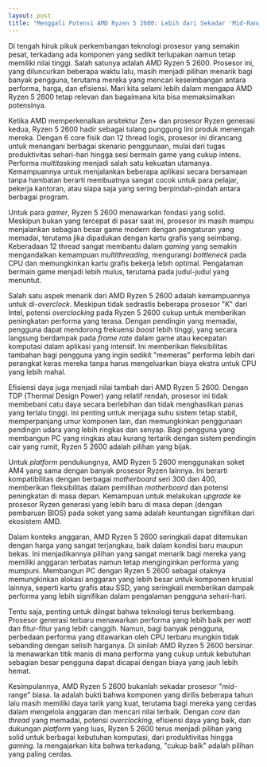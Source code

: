 ```yaml
---
layout: post
title: "Menggali Potensi AMD Ryzen 5 2600: Lebih dari Sekadar 'Mid-Range'"
---
```


Di tengah hiruk pikuk perkembangan teknologi prosesor yang semakin pesat, terkadang ada komponen yang sedikit terlupakan namun tetap memiliki nilai tinggi. Salah satunya adalah AMD Ryzen 5 2600. Prosesor ini, yang diluncurkan beberapa waktu lalu, masih menjadi pilihan menarik bagi banyak pengguna, terutama mereka yang mencari keseimbangan antara performa, harga, dan efisiensi. Mari kita selami lebih dalam mengapa AMD Ryzen 5 2600 tetap relevan dan bagaimana kita bisa memaksimalkan potensinya.

Ketika AMD memperkenalkan arsitektur Zen+ dan prosesor Ryzen generasi kedua, Ryzen 5 2600 hadir sebagai tulang punggung lini produk menengah mereka. Dengan 6 core fisik dan 12 thread logis, prosesor ini dirancang untuk menangani berbagai skenario penggunaan, mulai dari tugas produktivitas sehari-hari hingga sesi bermain game yang cukup intens. Performa *multitasking* menjadi salah satu kekuatan utamanya. Kemampuannya untuk menjalankan beberapa aplikasi secara bersamaan tanpa hambatan berarti membuatnya sangat cocok untuk para pelajar, pekerja kantoran, atau siapa saja yang sering berpindah-pindah antara berbagai program.

Untuk para *gamer*, Ryzen 5 2600 menawarkan fondasi yang solid. Meskipun bukan yang tercepat di pasar saat ini, prosesor ini masih mampu menjalankan sebagian besar game modern dengan pengaturan yang memadai, terutama jika dipadukan dengan kartu grafis yang seimbang. Keberadaan 12 thread sangat membantu dalam *gaming* yang semakin mengandalkan kemampuan *multithreading*, mengurangi *bottleneck* pada CPU dan memungkinkan kartu grafis bekerja lebih optimal. Pengalaman bermain game menjadi lebih mulus, terutama pada judul-judul yang menuntut.

Salah satu aspek menarik dari AMD Ryzen 5 2600 adalah kemampuannya untuk di-*overclock*. Meskipun tidak sedrastis beberapa prosesor "K" dari Intel, potensi *overclocking* pada Ryzen 5 2600 cukup untuk memberikan peningkatan performa yang terasa. Dengan pendingin yang memadai, pengguna dapat mendorong frekuensi *boost* lebih tinggi, yang secara langsung berdampak pada *frame rate* dalam game atau kecepatan komputasi dalam aplikasi yang intensif. Ini memberikan fleksibilitas tambahan bagi pengguna yang ingin sedikit "memeras" performa lebih dari perangkat keras mereka tanpa harus mengeluarkan biaya ekstra untuk CPU yang lebih mahal.

Efisiensi daya juga menjadi nilai tambah dari AMD Ryzen 5 2600. Dengan TDP (Thermal Design Power) yang relatif rendah, prosesor ini tidak membebani catu daya secara berlebihan dan tidak menghasilkan panas yang terlalu tinggi. Ini penting untuk menjaga suhu sistem tetap stabil, memperpanjang umur komponen lain, dan memungkinkan penggunaan pendingin udara yang lebih ringkas dan senyap. Bagi pengguna yang membangun PC yang ringkas atau kurang tertarik dengan sistem pendingin cair yang rumit, Ryzen 5 2600 adalah pilihan yang bijak.

Untuk *platform* pendukungnya, AMD Ryzen 5 2600 menggunakan soket AM4 yang sama dengan banyak prosesor Ryzen lainnya. Ini berarti kompatibilitas dengan berbagai *motherboard* seri 300 dan 400, memberikan fleksibilitas dalam pemilihan *motherboard* dan potensi peningkatan di masa depan. Kemampuan untuk melakukan *upgrade* ke prosesor Ryzen generasi yang lebih baru di masa depan (dengan pembaruan BIOS) pada soket yang sama adalah keuntungan signifikan dari ekosistem AMD.

Dalam konteks anggaran, AMD Ryzen 5 2600 seringkali dapat ditemukan dengan harga yang sangat terjangkau, baik dalam kondisi baru maupun bekas. Ini menjadikannya pilihan yang sangat menarik bagi mereka yang memiliki anggaran terbatas namun tetap menginginkan performa yang mumpuni. Membangun PC dengan Ryzen 5 2600 sebagai otaknya memungkinkan alokasi anggaran yang lebih besar untuk komponen krusial lainnya, seperti kartu grafis atau SSD, yang seringkali memberikan dampak performa yang lebih signifikan dalam pengalaman pengguna sehari-hari.

Tentu saja, penting untuk diingat bahwa teknologi terus berkembang. Prosesor generasi terbaru menawarkan performa yang lebih baik per *watt* dan fitur-fitur yang lebih canggih. Namun, bagi banyak pengguna, perbedaan performa yang ditawarkan oleh CPU terbaru mungkin tidak sebanding dengan selisih harganya. Di sinilah AMD Ryzen 5 2600 bersinar. Ia menawarkan titik manis di mana performa yang cukup untuk kebutuhan sebagian besar pengguna dapat dicapai dengan biaya yang jauh lebih hemat.

Kesimpulannya, AMD Ryzen 5 2600 bukanlah sekadar prosesor "mid-range" biasa. Ia adalah bukti bahwa komponen yang dirilis beberapa tahun lalu masih memiliki daya tarik yang kuat, terutama bagi mereka yang cerdas dalam mengelola anggaran dan mencari nilai terbaik. Dengan *core* dan *thread* yang memadai, potensi *overclocking*, efisiensi daya yang baik, dan dukungan *platform* yang luas, Ryzen 5 2600 terus menjadi pilihan yang solid untuk berbagai kebutuhan komputasi, dari produktivitas hingga *gaming*. Ia mengajarkan kita bahwa terkadang, "cukup baik" adalah pilihan yang paling cerdas.
